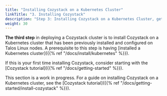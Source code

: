 ```yaml
---
title: "Installing Cozystack on a Kubernetes Cluster"
linkTitle: "3. Installing Cozystack"
description: "Step 3: Installing Cozystack on a Kubernetes Cluster, getting administrative access, and configuring the dashboard."
weight: 30
---
```


**The third step** in deploying a Cozystack cluster is to install Cozystack on a Kubernetes cluster that has been previously installed and configured on Talos Linux nodes.
A prerequisite to this step is having [installed a Kubernetes cluster]({{% ref "/docs/install/kubernetes" %}}).

If this is your first time installing Cozystack, consider starting with the [Cozystack tutorial]({{% ref "/docs/getting-started" %}}).

This section is a work in progress.
For a guide on installing Cozystack on a Kubernetes cluster, see the [Cozystack tutorial]({{% ref "/docs/getting-started/install-cozystack" %}}).
